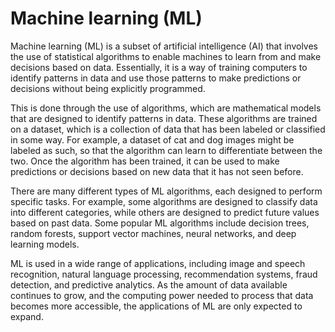 # Machine learning (ML)

Machine learning (ML) is a subset of artificial intelligence (AI) that involves the use of statistical algorithms to enable machines to learn from and make decisions based on data. Essentially, it is a way of training computers to identify patterns in data and use those patterns to make predictions or decisions without being explicitly programmed.

This is done through the use of algorithms, which are mathematical models that are designed to identify patterns in data. These algorithms are trained on a dataset, which is a collection of data that has been labeled or classified in some way. For example, a dataset of cat and dog images might be labeled as such, so that the algorithm can learn to differentiate between the two. Once the algorithm has been trained, it can be used to make predictions or decisions based on new data that it has not seen before.

There are many different types of ML algorithms, each designed to perform specific tasks. For example, some algorithms are designed to classify data into different categories, while others are designed to predict future values based on past data. Some popular ML algorithms include decision trees, random forests, support vector machines, neural networks, and deep learning models.

ML is used in a wide range of applications, including image and speech recognition, natural language processing, recommendation systems, fraud detection, and predictive analytics. As the amount of data available continues to grow, and the computing power needed to process that data becomes more accessible, the applications of ML are only expected to expand.